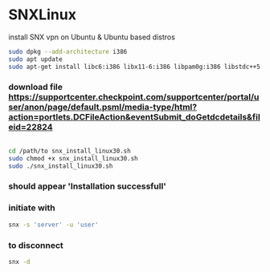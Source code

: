 # SNXLinux
install SNX vpn on Ubuntu &amp; Ubuntu based distros

```bash
sudo dpkg --add-architecture i386
sudo apt update
sudo apt-get install libc6:i386 libx11-6:i386 libpam0g:i386 libstdc++5:i386
```
### download file https://supportcenter.checkpoint.com/supportcenter/portal/user/anon/page/default.psml/media-type/html?action=portlets.DCFileAction&eventSubmit_doGetdcdetails&fileid=22824
```bash

cd /path/to snx_install_linux30.sh
sudo chmod +x snx_install_linux30.sh
sudo ./snx_install_linux30.sh
 ```
### should appear 'Installation successfull'
### initiate with
```bash
snx -s 'server' -u 'user'
```
### to disconnect
```bash
snx -d
```
